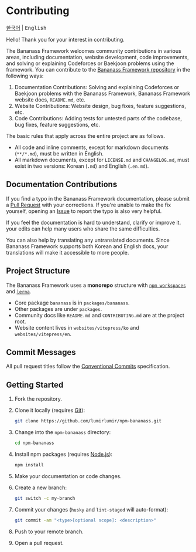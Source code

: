 # Contributing

<kbd>[한국어](CONTRIBUTING.md)</kbd> | <kbd>English</kbd>

Hello! Thank you for your interest in contributing.

The Bananass Framework welcomes community contributions in various areas, including documentation, website development, code improvements, and solving or explaining Codeforces or Baekjoon problems using the framework. You can contribute to the [Bananass Framework repository](https://github.com/lumirlumir/npm-bananass) in the following ways:

1. Documentation Contributions: Solving and explaining Codeforces or Baekjoon problems with the Bananass Framework, Bananass Framework website docs, `README.md`, etc.
1. Website Contributions: Website design, bug fixes, feature suggestions, etc.  
1. Code Contributions: Adding tests for untested parts of the codebase, bug fixes, feature suggestions, etc.

The basic rules that apply across the entire project are as follows.

- All code and inline comments, except for markdown documents (`**/*.md`), must be written in English.  
- All markdown documents, except for `LICENSE.md` and `CHANGELOG.md`, must exist in two versions: Korean (`.md`) and English (`.en.md`).

## Documentation Contributions

If you find a typo in the Bananass Framework documentation, please submit a [Pull Request](https://github.com/lumirlumir/npm-bananass/pulls) with your corrections. If you're unable to make the fix yourself, opening an [Issue](https://github.com/lumirlumir/npm-bananass/issues) to report the typo is also very helpful.

If you feel the documentation is hard to understand, clarify or improve it. your edits can help many users who share the same difficulties.

You can also help by translating any untranslated documents. Since Bananass Framework supports both Korean and English docs, your translations will make it accessible to more people.

## Project Structure

The Bananass Framework uses a **monorepo** structure with [`npm workspaces`](https://docs.npmjs.com/cli/using-npm/workspaces) and [`lerna`](https://lerna.js.org/).

- Core package `bananass` is in `packages/bananass`.  
- Other packages are under `packages`.  
- Community docs like `README.md` and `CONTRIBUTING.md` are at the project root.  
- Website content lives in `websites/vitepress/ko` and `websites/vitepress/en`.

## Commit Messages

All pull request titles follow the [Conventional Commits](https://www.conventionalcommits.org/en/v1.0.0/) specification.

## Getting Started

1. Fork the repository.  

1. Clone it locally (requires [Git](https://git-scm.com/downloads)):

    ```sh
    git clone https://github.com/lumirlumir/npm-bananass.git
    ```

1. Change into the `npm-bananass` directory:

    ```sh
    cd npm-bananass
    ```

1. Install npm packages (requires [Node.js](https://nodejs.org/en)):

    ```sh
    npm install
    ```

1. Make your documentation or code changes.  

1. Create a new branch:

    ```sh
    git switch -c my-branch
    ```

1. Commit your changes (`husky` and `lint-staged` will auto-format):

    ```sh
    git commit -am "<type>[optional scope]: <description>"
    ```

1. Push to your remote branch.  

1. Open a pull request.
